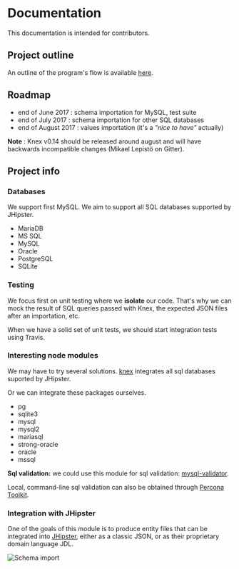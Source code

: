 # Documentation

This documentation is intended for contributors.

## Project outline

An outline of the program's flow is available [here](outline.yaml).

## Roadmap

* end of June 2017 : schema importation for MySQL, test suite
* end of July 2017 : schema importation for other SQL databases
* end of August 2017 : values importation (it's a *"nice to have"* actually)

**Note** : Knex v0.14 should be released around august and will have backwards incompatible changes (Mikael Lepistö on Gitter).

## Project info

### Databases

We support first MySQL. We aim to support all SQL databases supported by JHipster.

* MariaDB
* MS SQL
* MySQL
* Oracle
* PostgreSQL
* SQLite

### Testing

We focus first on unit testing where we **isolate** our code. That's why we can mock the result of SQL queries passed with Knex, the expected JSON files after an importation, etc.

When we have a solid set of unit tests, we should start integration tests using Travis.

### Interesting node modules

We may have to try several solutions. [knex](http://knexjs.org/) integrates all sql databases suported by JHipster.

Or we can integrate these packages ourselves.

* pg
* sqlite3
* mysql
* mysql2
* mariasql
* strong-oracle
* oracle
* mssql

**Sql validation:** we could use this module for sql validation: [mysql-validator](https://www.npmjs.com/package/mysql-validator).

Local, command-line sql validation can also be obtained through [Percona Toolkit](https://www.percona.com/software/database-tools/percona-toolkit).

### Integration with JHipster

One of the goals of this module is to produce entity files that can be integrated into [JHipster](www.jhipster.github.io), either as a classic JSON, or as their proprietary domain language JDL.

![Schema import](Schema-import.png)

